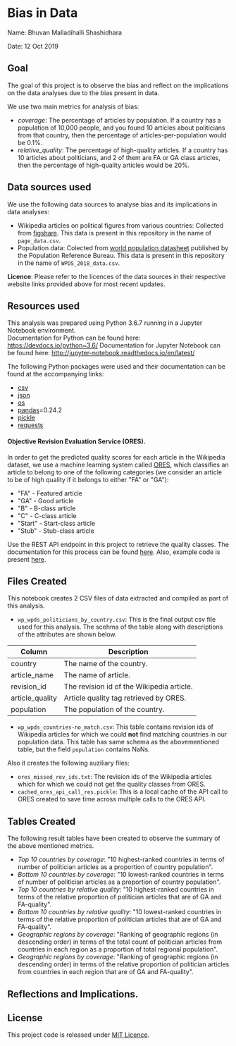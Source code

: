 # Bias in Data

Name: Bhuvan Malladihalli Shashidhara

Date: 12 Oct 2019

## Goal
The goal of this project is to observe the bias and reflect on the implications on the data analyses due to the bias present in data.

We use two main metrics for analysis of bias:
- *coverage*: The percentage of articles by population. If a country has a population of 10,000 people, and you found 10 articles about politicians from that country, then the percentage of articles-per-population would be 0.1%.
- *relative_quality*: The percentage of high-quality articles. If a country has 10 articles about politicians, and 2 of them are FA or GA class articles, then the percentage of high-quality articles would be 20%.

## Data sources used
We use the following data sources to analyse bias and its implications in data analyses:
- Wikipedia articles on political figures from various countries: Collected from [figshare](https://figshare.com/articles/Untitled_Item/5513449). This data is present in this repository in the name of ```page_data.csv```.
- Population data: Colected from [world population datasheet](https://www.prb.org/international/indicator/population/table) published by the Population Reference Bureau. This data is present in this repository in the name of ```WPDS_2018_data.csv```.

**Licence**: Please refer to the licences of the data sources in their respective website links provided above for most recent updates.

## Resources used
This analysis was prepared using Python 3.6.7 running in a Jupyter Notebook environment.  
Documentation for Python can be found here: https://devdocs.io/python~3.6/
Documentation for Jupyter Notebook can be found here: http://jupyter-notebook.readthedocs.io/en/latest/  

The following Python packages were used and their documentation can be found at the accompanying links:
- [csv](https://docs.python.org/3/library/csv.html)
- [json](https://docs.python.org/3/library/json.html)
- [os](https://docs.python.org/3/library/os.html)
- [pandas](https://pandas.pydata.org/)=0.24.2
- [pickle](https://docs.python.org/3/library/pickle.html)
- [requests](https://pypi.org/project/requests/2.7.0/)

#### Objective Revision Evaluation Service (ORES).
In order to get the predicted quality scores for each article in the Wikipedia dataset, we use a machine learning system called [ORES](https://www.mediawiki.org/wiki/ORES), which classifies an article to belong to one of the following categories (we consider an article to be of high quality if it belongs to either "FA" or "GA"):
- "FA" - Featured article
- "GA" - Good article
- "B" - B-class article
- "C" - C-class article
- "Start" - Start-class article
- "Stub" - Stub-class article

Use the REST API endpoint in this project to retrieve the quality classes. The documentation for this process can be found [here](https://ores.wikimedia.org/v3/#!/scoring/get_v3_scores_context_revid_model). Also, example code is present [here](https://github.com/Ironholds/data-512-a2).

## Files Created
This notebook creates 2 CSV files of data extracted and compiled as part of this analysis.
- ```wp_wpds_politicians_by_country.csv```: This is the final output csv file used for this analysis. The scehma of the table along with descriptions of the attributes are shown below.

| Column          | Description                               |
|-----------------|-------------------------------------------|
| country         | The name of the country.                  |
| article_name    | The name of article.                      |
| revision_id     | The revision id of the Wikipedia article. |
| article_quality | Article quality tag retrieved by ORES.    |
| population      | The population of the country.            |

- ```wp_wpds_countries-no_match.csv```: This table contains revision ids of Wikipedia articles for which we could **not** find matching countries in our population data. This table has same schema as the abovementioned table, but the field ```population``` contains NaNs. 

Also it creates the following auziliary files:
- ```ores_missed_rev_ids.txt```: The revision ids of the Wikipedia articles which for which we could not get the quality classes from ORES.
- ```cached_ores_api_call_res.pickle```: This is a local cache of the API call to ORES created to save time across multiple calls to the ORES API.

## Tables Created
The following result tables have been created to observe the summary of the above mentioned metrics.
- _Top 10 countries by coverage_: "10 highest-ranked countries in terms of number of politician articles as a proportion of country population".
- _Bottom 10 countries by coverage_: "10 lowest-ranked countries in terms of number of politician articles as a proportion of country population".
- _Top 10 countries by relative quality_: "10 highest-ranked countries in terms of the relative proportion of politician articles that are of GA and FA-quality".
- _Bottom 10 countries by relative quality_: "10 lowest-ranked countries in terms of the relative proportion of politician articles that are of GA and FA-quality".
- _Geographic regions by coverage_: "Ranking of geographic regions (in descending order) in terms of the total count of politician articles from countries in each region as a proportion of total regional population".
- _Geographic regions by coverage_: "Ranking of geographic regions (in descending order) in terms of the relative proportion of politician articles from countries in each region that are of GA and FA-quality".

## Reflections and Implications.


## License
This project code is released under [MIT Licence](https://opensource.org/licenses/MIT).
